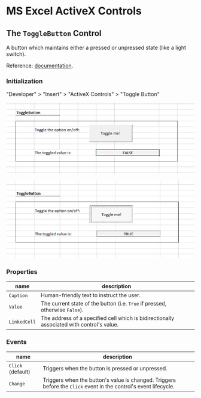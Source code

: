 # MS Excel ActiveX Controls

## The `ToggleButton` Control

A button which maintains either a pressed or unpressed state (like a light switch).

Reference: [documentation](https://msdn.microsoft.com/en-us/VBA/Language-Reference-VBA/articles/togglebutton-control).

### Initialization

"Developer" > "Insert" > "ActiveX Controls" > "Toggle Button"

![a screenshot of a toggle button in the "off" state.](toggle-button-off.png)

![a screenshot of a toggle button in the "on" state.](toggle-button-on.png)

### Properties

name | description
--- | ---
`Caption` | Human-friendly text to instruct the user.
`Value` | The current state of the button (i.e. `True` if pressed, otherwise `False`).
`LinkedCell` | The address of a specified cell which is bidirectionally associated with control's value.

### Events

name | description
--- | ---
`Click` (default) | Triggers when the button is pressed or unpressed.
`Change` | Triggers when the button's value is changed. Triggers before the `Click` event in the control's event lifecycle.
